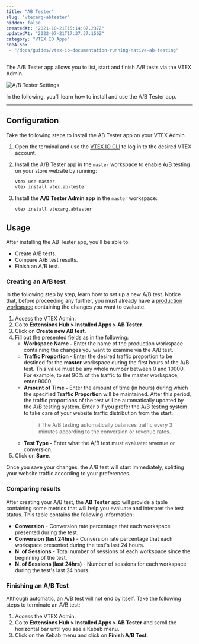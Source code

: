 ```yaml
---
title: "AB Tester"
slug: "vtexarg-abtester"
hidden: false
createdAt: "2021-10-21T15:14:07.237Z"
updatedAt: "2022-07-21T17:37:37.156Z"
category: "VTEX IO Apps"
seeAlso:
 - "/docs/guides/vtex-io-documentation-running-native-ab-testing"
---
```


The A/B Tester app allows you to list, start and finish A/B tests via the VTEX Admin.

![A/B Tester Settings](https://cdn.jsdelivr.net/gh/vtexdocs/dev-portal-content@main/images/vtexarg-abtester-0.png)

In the following, you'll learn how to install and use the A/B Tester app.

---

## Configuration

Take the following steps to install the AB Tester app on your VTEX Admin.

1. Open the terminal and use the [VTEX IO CLI](https://developers.vtex.com/docs/guides/vtex-io-documentation-vtex-io-cli-installation-and-command-reference) to log in to the desired VTEX account.
2. Install the A/B Tester app in the `master` workspace to enable A/B testing on your store website by running:

    ```sh
    vtex use master
    vtex install vtex.ab-tester
    ```

3. Install the **A/B Tester Admin app** in the `master` workspace:

   ```sh
   vtex install vtexarg.abtester
   ```

## Usage

After installing the AB Tester app, you'll be able to:

- Create A/B tests.
- Compare A/B test results.
- Finish an A/B test.

### Creating an A/B test

In the following step by step, learn how to set up a new A/B test. Notice that, before proceeding any further, you must already have a [production workspace](https://developers.vtex.com/docs/guides/vtex-io-documentation-creating-a-production-workspace) containing the changes you want to evaluate.

1. Access the VTEX Admin.
2. Go to **Extensions Hub > Installed Apps > AB Tester**.
3. Click on **Create new AB test**.
4. Fill out the presented fields as in the following:
   - **Workspace Name -** Enter the name of the production workspace containing the changes you want to examine via the A/B test.
   - **Traffic Proportion -** Enter the desired traffic proportion to be destined for the **master** workspace during the first hours of the A/B test. This value must be any whole number between 0 and 10000. For example, to set 90% of the traffic to the master workspace, enter 9000.
   - **Amount of Time -** Enter the amount of time (in hours) during which the specified **Traffic Proportion** will be maintained. After this period, the traffic proportions of the test will be automatically updated by the A/B testing system. Enter `0` if you prefer the A/B testing system to take care of your website traffic distribution from the start.
     > ℹ️ The A/B testing automatically balances traffic every 3 minutes according to the conversion or revenue rates.
   - **Test Type -** Enter what the A/B test must evaluate: revenue or conversion.
5. Click on **Save**.

Once you save your changes, the A/B test will start immediately, splitting your website traffic according to your preferences.

### Comparing results

After creating your A/B test, the **AB Tester** app will provide a table containing some metrics that will help you evaluate and interpret the test status. This table contains the following information:

- **Conversion** - Conversion rate percentage that each workspace presented during the test.
- **Conversion (last 24hrs)** - Conversion rate percentage that each workspace presented during the test's last 24 hours.
- **N. of Sessions** - Total number of sessions of each workspace since the beginning of the test.
- **N. of Sessions (last 24hrs)** - Number of sessions for each workspace during the test's last 24 hours.

### Finishing an A/B Test

Although automatic, an A/B test will not end by itself. Take the following steps to terminate an A/B test:

1. Access the VTEX Admin.
2. Go to **Extensions Hub > Installed Apps > AB Tester** and scroll the horizontal bar until you see a Kebab menu.
3. Click on the Kebab menu and click on **Finish A/B Test**.
